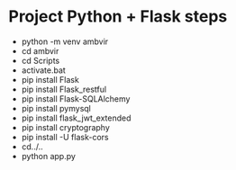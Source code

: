 # Project Python + Flask steps 

- python -m venv ambvir
- cd ambvir
- cd Scripts
- activate.bat
- pip install Flask
- pip install Flask_restful
- pip install Flask-SQLAlchemy
- pip install pymysql
- pip install flask_jwt_extended
- pip install cryptography
- pip install -U flask-cors
- cd../..
- python app.py
